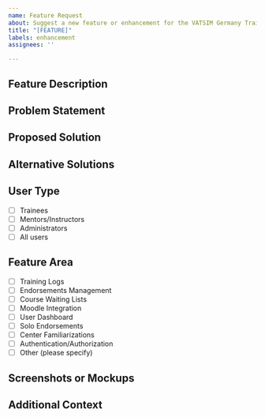 ```yaml
---
name: Feature Request
about: Suggest a new feature or enhancement for the VATSIM Germany Training System
title: "[FEATURE]"
labels: enhancement
assignees: ''

---
```


## Feature Description
<!-- A clear and concise description of the feature you're suggesting -->

## Problem Statement
<!-- Describe the problem this feature would solve. Example: I'm always frustrated when [...] -->

## Proposed Solution
<!-- Describe what you want to happen -->

## Alternative Solutions
<!-- Describe any alternative solutions or features you've considered -->

## User Type
<!-- Who would benefit from this feature? -->
- [ ] Trainees
- [ ] Mentors/Instructors
- [ ] Administrators
- [ ] All users

## Feature Area
<!-- Which area of the application would this feature affect? -->
- [ ] Training Logs
- [ ] Endorsements Management
- [ ] Course Waiting Lists
- [ ] Moodle Integration
- [ ] User Dashboard
- [ ] Solo Endorsements
- [ ] Center Familiarizations
- [ ] Authentication/Authorization
- [ ] Other (please specify)

## Screenshots or Mockups
<!-- If applicable, add screenshots or mockups to help explain your feature -->

## Additional Context
<!-- Add any other context about the feature request here -->
